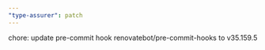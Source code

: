 ```yaml
---
"type-assurer": patch
---
```


chore: update pre-commit hook renovatebot/pre-commit-hooks to v35.159.5
